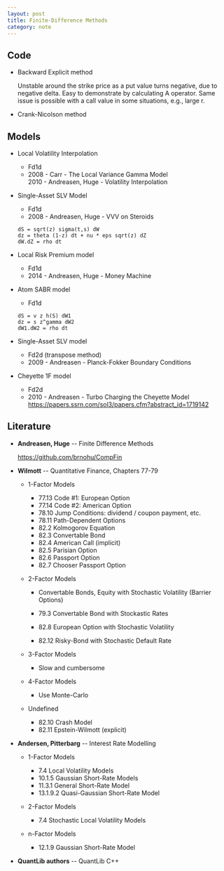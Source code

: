 ```yaml
---
layout: post
title: Finite-Difference Methods
category: note
---
```


## Code

- Backward Explicit method

  Unstable around the strike price as a put value turns negative, due to negative delta. Easy to
  demonstrate by calculating A operator. Same issue is possible with a call value in some
  situations, e.g., large r.

- Crank-Nicolson method

## Models

- Local Volatility Interpolation
  - Fd1d
  - 2008 - Carr - The Local Variance Gamma Model<br/>
    2010 - Andreasen, Huge - Volatility Interpolation

- Single-Asset SLV Model
  - Fd1d
  - 2008 - Andreasen, Huge - VVV on Steroids

  ```
  dS = sqrt(z) sigma(t,s) dW 
  dz = theta (1-z) dt + nu * eps sqrt(z) dZ
  dW.dZ = rho dt
  ```

- Local Risk Premium model
  - Fd1d
  - 2014 - Andreasen, Huge - Money Machine

- Atom SABR model
  - Fd1d

  ```
  dS = v z h(S) dW1
  dz = s z^gamma dW2
  dW1.dW2 = rho dt
  ```

- Single-Asset SLV model
  - Fd2d (transpose method)
  - 2009 - Andreasen - Planck-Fokker Boundary Conditions

- Cheyette 1F model
  - Fd2d
  - 2010 - Andreasen - Turbo Charging the Cheyette Model
    <https://papers.ssrn.com/sol3/papers.cfm?abstract_id=1719142>

## Literature

- **Andreasen, Huge** -- Finite Difference Methods

  <https://github.com/brnohu/CompFin>

- **Wilmott** -- Quantitative Finance, Chapters 77-79

  - 1-Factor Models

    - 77.13 Code #1: European Option
    - 77.14 Code #2: American Option
    - 78.10 Jump Conditions: dividend / coupon payment, etc.
    - 78.11 Path-Dependent Options
    - 82.2 Kolmogorov Equation
    - 82.3 Convertable Bond
    - 82.4 American Call (implicit)
    - 82.5 Parisian Option
    - 82.6 Passport Option
    - 82.7 Chooser Passport Option

  - 2-Factor Models

    - Convertable Bonds, Equity with Stochastic Volatility (Barrier Options)

    - 79.3 Convertable Bond with Stockastic Rates
    - 82.8 European Option with Stochastic Volatility
    - 82.12 Risky-Bond with Stochastic Default Rate

  - 3-Factor Models

    - Slow and cumbersome

  - 4-Factor Models

    - Use Monte-Carlo

  - Undefined
    - 82.10 Crash Model
    - 82.11 Epstein-Wilmott (explicit)

- **Andersen, Pitterbarg** -- Interest Rate Modelling

  - 1-Factor Models

    - 7.4 Local Volatility Models
    - 10.1.5 Gaussian Short-Rate Models
    - 11.3.1 General Short-Rate Model
    - 13.1.9.2 Quasi-Gaussian Short-Rate Model

  - 2-Factor Models

    - 7.4 Stochastic Local Volatility Models

  - n-Factor Models
    - 12.1.9 Gaussian Short-Rate Model

- **QuantLib authors** -- QuantLib C++
